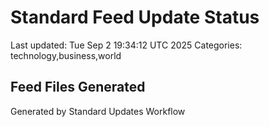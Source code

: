 # Standard Feed Update Status
Last updated: Tue Sep  2 19:34:12 UTC 2025
Categories: technology,business,world

## Feed Files Generated

Generated by Standard Updates Workflow
